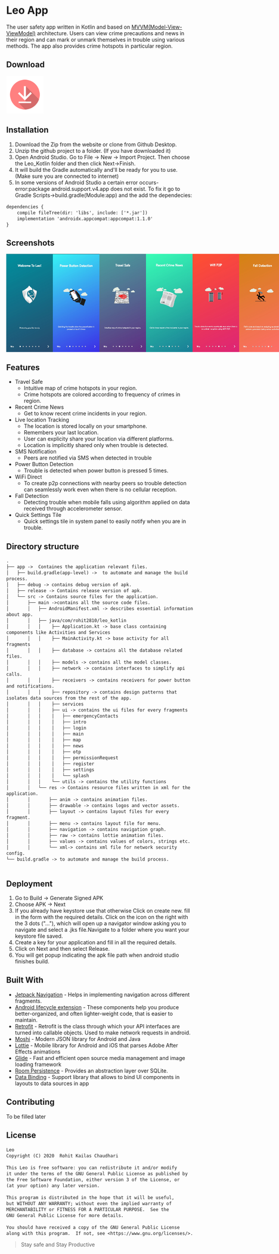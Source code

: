 # Leo App

The user safety app written in Kotlin and based on [MVVM(Model-View-ViewModel)](https://developer.android.com/jetpack/guide) architecture. Users can view crime precautions and news in their region and can mark or unmark themselves in trouble using various methods. The app also provides crime hotspots in particular region.

## Download
<a href="https://github.com/chaudharirohit2810/Leo/raw/master/apk/leo.apk"><img src="screenshots/download.png" width="100"></a>



## Installation

1. Download the Zip from the website or clone from Github Desktop.
2. Unzip the github project to a folder. (If you have downloaded it)
3. Open Android Studio. Go to File -> New -> Import Project. Then choose the Leo_Kotlin folder and then click Next->Finish.
4. It will build the Gradle automatically and'll be ready for you to use. (Make sure you are connected to internet)
5.  In some versions of Android Studio a certain error occurs-
error:package android.support.v4.app does not exist.
To fix it go to Gradle Scripts->build.gradle(Module:app) and the add the dependecies:
```
dependencies {      
    compile fileTree(dir: 'libs', include: ['*.jar'])  
    implementation 'androidx.appcompat:appcompat:1.1.0' 
}
```

## Screenshots

<div style="display:flex;">
<img src="screenshots/1.jpg" width="125" >
<img src="screenshots/2.jpg" width="125" >
<img src="screenshots/3.jpg" width="125" >
<img src="screenshots/4.jpg" width="125" >
<img src="screenshots/5.jpg" width="125" >
<img src="screenshots/6.jpg" width="125" >
<img src="screenshots/7.jpg" width="125" >
</div>

## Features


- Travel Safe
  - Intuitive map of crime hotspots in your region.
  - Crime hotspots are colored according to frequency of crimes in region.
- Recent Crime News
  - Get to know recent crime incidents in your region.
- Live location Tracking
  - The location is stored locally on your smartphone.
  - Remembers your last location. 
  - User can explicity share your location via different platforms. 
  - Location is implicitly shared only when trouble is detected.
- SMS Notification
  - Peers are notified via SMS when detected in trouble
- Power Button Detection
  - Trouble is detected when power button is pressed 5 times.
- WiFi Direct
  - To create p2p connections with nearby peers so trouble detection can seamlessly work even when there is no cellular reception.
- Fall Detection
  - Detecting trouble when mobile falls using algorithm applied on data received through accelerometer sensor.
- Quick Settings Tile
  - Quick settings tile in system panel to easily notify when you are in trouble.


## Directory structure

```
.
├── app ->  Containes the application relevant files.
│   ├── build.gradle(app-level) ->  to automate and manage the build process.
│   ├── debug -> contains debug version of apk.
│   ├── release -> Contains release version of apk.
│   └── src -> Contains source files for the application.
│       ├── main ->contains all the source code files.
│       │   ├── AndroidManifest.xml -> describes essential information about app.
│       │   ├── java/com/rohit2810/leo_kotlin
│       │   │    ├── Application.kt -> base class containing components like Activities and Services
│       │   │    ├── MainActivity.kt -> base activity for all fragments
│       │   │    ├── database -> contains all the database related files.
│       │   │    ├── models -> contains all the model classes.
│       │   │    ├── network -> contains interfaces to simplify api calls.
│       │   │    ├── receivers -> contains receivers for power button and notifications.
│       │   │    ├── repository -> contains design patterns that isolates data sources from the rest of the app.
│       │   │    ├── services
│       │   │    ├── ui -> contains the ui files for every fragments
│       │   │    │   ├── emergencyContacts
│       │   │    │   ├── intro
│       │   │    │   ├── login
│       │   │    │   ├── main
│       │   │    │   ├── map
│       │   │    │   ├── news
│       │   │    │   ├── otp
│       │   │    │   ├── permissionRequest
│       │   │    │   ├── register
│       │   │    │   ├── settings
│       │   │    │   └── splash
│       │   │    └── utils -> contains the utility functions
│       │   └── res -> Contains resource files written in xml for the application.
│       │       ├── anim -> contains animation files.
│       │       ├── drawable -> contains logos and vector assets.
│       │       ├── layout -> contains layout files for every fragment.
│       │       ├── menu -> contains layout file for menu.
│       │       ├── navigation -> contains navigation graph.
│       │       ├── raw -> contains lottie animation files.
│       │       ├── values -> contains values of colors, strings etc.
│       │       └── xml-> contains xml file for network security config.
└── build.gradle -> to automate and manage the build process.


```

## Deployment

1. Go to Build -> Generate Signed APK
2. Choose APK -> Next
3. If you already have keystore use that otherwise Click on create new. fill in the form with the required details.
Click on the icon on the right with the 3 dots ("..."), which will open up a navigator window asking you to navigate and select a .jks file.Navigate to a folder where you want your keystore file saved.
4. Create a key for your application and fill in all the required details.
5. Click on Next and then select Release.
6. You will get popup indicating the apk file path when android studio finishes build.

## Built With

- [Jetpack Navigation](https://developer.android.com/guide/navigation) - Helps in implementing navigation across different fragments.
- [Android lifecycle extension](https://developer.android.com/jetpack/androidx/releases/lifecycle) -  These components help you produce better-organized, and often lighter-weight code, that is easier to maintain.
- [Retrofit](https://square.github.io/retrofit/) - Retrofit is the class through which your API interfaces are turned into callable objects. Used to make network requests in android.
- [Moshi](https://github.com/square/moshi) - Modern JSON library for Android and Java
- [Lottie](https://github.com/airbnb/lottie-android) -  Mobile library for Android and iOS that parses Adobe After Effects animations
- [Glide](https://github.com/bumptech/glide) - Fast and efficient open source media management and image loading framework
- [Room Persistence](https://developer.android.com/topic/libraries/architecture/room) - Provides an abstraction layer over SQLite.
- [Data Binding](https://developer.android.com/topic/libraries/data-binding) - Support library that allows to bind UI components in layouts to data sources in app

## Contributing

To be filled later

## License
    Leo
    Copyright (C) 2020  Rohit Kailas Chaudhari

    This Leo is free software: you can redistribute it and/or modify
    it under the terms of the GNU General Public License as published by
    the Free Software Foundation, either version 3 of the License, or
    (at your option) any later version.

    This program is distributed in the hope that it will be useful,
    but WITHOUT ANY WARRANTY; without even the implied warranty of
    MERCHANTABILITY or FITNESS FOR A PARTICULAR PURPOSE.  See the
    GNU General Public License for more details.

    You should have received a copy of the GNU General Public License
    along with this program.  If not, see <https://www.gnu.org/licenses/>.
    
> Stay safe and Stay Productive 

